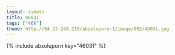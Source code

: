 ```yaml
--- 
layout: sieutv
title: 46031
tags: ["46k"]
thumb: http://94.23.248.219/absoluporn-1/image/002/46031.jpg
---
```

{% include absoluporn key="46031" %} 
